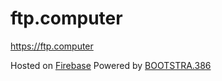 # ftp.computer

https://ftp.computer

Hosted on [Firebase](firebase.google.com)
Powered by [BOOTSTRA.386](https://github.com/kristopolous/BOOTSTRA.386)
